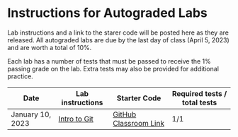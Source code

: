 # Instructions for Autograded Labs
Lab instructions and a link to the starer code will be posted here as they are released. All autograded labs are due by the last day of class (April 5, 2023) and are worth a total of 10%.

Each lab has a number of tests that must be passed to receive the 1% passing grade on the lab. Extra tests may also be provided for additional practice.

| Date             | Lab instructions | Starter Code | Required tests / total tests |
| ---------------- | ---------------- | ------------ | ---------------------------- |
| January 10, 2023 | [Intro to Git](01-intro-to-git)              | [GitHub Classroom Link](https://classroom.github.com/a/Z4BMnpjy)          | 1/1                          |